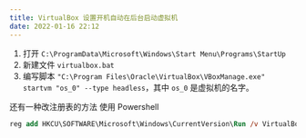 ```yaml
---
title: VirtualBox 设置开机自动在后台启动虚拟机
date: 2022-01-16 22:12
---
```


1. 打开 `C:\ProgramData\Microsoft\Windows\Start Menu\Programs\StartUp`
2. 新建文件 `virtualbox.bat`
3. 编写脚本 `"C:\Program Files\Oracle\VirtualBox\VBoxManage.exe" startvm "os_0" --type headless`，其中 `os_0` 是虚拟机的名字。

还有一种改注册表的方法
使用 Powershell
```ps
reg add HKCU\SOFTWARE\Microsoft\Windows\CurrentVersion\Run /v VirtualBox /t REG_SZ /d '\"C:\Program Files\Oracle\VirtualBox\VBoxManage.exe\" startvm \"os_0\" --type headless' /f
```